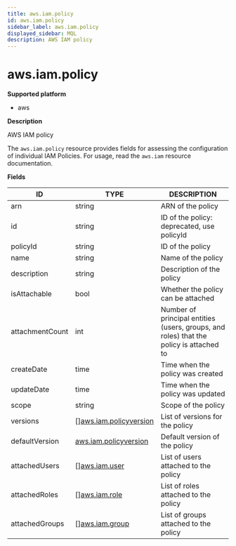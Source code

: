 ```yaml
---
title: aws.iam.policy
id: aws.iam.policy
sidebar_label: aws.iam.policy
displayed_sidebar: MQL
description: AWS IAM policy
---
```


# aws.iam.policy

**Supported platform**

- aws

**Description**

AWS IAM policy

The `aws.iam.policy` resource provides fields for assessing the configuration of individual IAM Policies. For usage, read the `aws.iam` resource documentation.

**Fields**

| ID              | TYPE                                                        | DESCRIPTION                                                                            |
| --------------- | ----------------------------------------------------------- | -------------------------------------------------------------------------------------- |
| arn             | string                                                      | ARN of the policy                                                                      |
| id              | string                                                      | ID of the policy: deprecated, use policyId                                             |
| policyId        | string                                                      | ID of the policy                                                                       |
| name            | string                                                      | Name of the policy                                                                     |
| description     | string                                                      | Description of the policy                                                              |
| isAttachable    | bool                                                        | Whether the policy can be attached                                                     |
| attachmentCount | int                                                         | Number of principal entities (users, groups, and roles) that the policy is attached to |
| createDate      | time                                                        | Time when the policy was created                                                       |
| updateDate      | time                                                        | Time when the policy was updated                                                       |
| scope           | string                                                      | Scope of the policy                                                                    |
| versions        | &#91;&#93;[aws.iam.policyversion](aws.iam.policyversion.md) | List of versions for the policy                                                        |
| defaultVersion  | [aws.iam.policyversion](aws.iam.policyversion.md)           | Default version of the policy                                                          |
| attachedUsers   | &#91;&#93;[aws.iam.user](aws.iam.user.md)                   | List of users attached to the policy                                                   |
| attachedRoles   | &#91;&#93;[aws.iam.role](aws.iam.role.md)                   | List of roles attached to the policy                                                   |
| attachedGroups  | &#91;&#93;[aws.iam.group](aws.iam.group.md)                 | List of groups attached to the policy                                                  |
